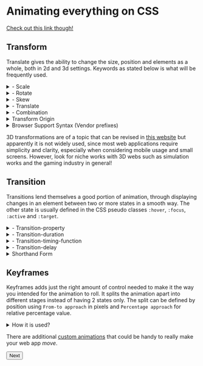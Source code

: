# Animating everything on CSS

[Check out this link though!](https://engineerbabu.com/blog/css-transitions-and-animations/)
## Transform
Translate gives the ability to change the size, position and elements as a whole, both in 2d and 3d settings. Keywords as stated below is what will be frequently used.

<details>
  <summary>
  - Scale
  </summary>

values larger or smaller than 1 scales the element accordingly, around the center point. Syntax follows: 

<pre>
.box-1 {
  transform: scaleX(.5);
}
.box-2 {
  transform: scaleY(1.15);
}
.box-3 {
  transform: scale(.5, 1.15);
}
</pre>
</details>

<details>
  <summary>
  - Rotate
  </summary>

This property allows for element rotation around it's center point by default, with positive for clockwise rotation and negative for counter clockwise.

<pre>
.box-1 {
  transform: rotate(20deg);
}
.box-2 {
  transform: rotate(-55deg);
}
</pre>
</details>

<details>
  <summary>
  - Skew
  </summary>

A distortion effect used to pull elements around their horizontal, vertical or a bit of both, as if you pushed the sides until the corner reaches the angle with its center. It uses `deg` values.

<pre>
.box-1 {
  transform: skewX(5deg);
}
.box-2 {
  transform: skewY(-20deg);
}
.box-3 {
  transform: skew(5deg, -20deg);
}
</pre>
</details>

<details>
  <summary>
  - Translate
  </summary>

Which moves the element as a whole from its center, without affecting any other element around it, similar to positioning with fixed. Using pixels and percentages with `(x,y)` to change them according to the perspective axis. Percentage means relative to its total x or y length.

<pre>
.box-1 {
  transform: translateX(-10px);
}
.box-2 {
  transform: translateY(25%);
}
.box-3 {
  transform: translate(-10px, 25%);
}
</pre>
</details>

<details>
  <summary>
  - Combination
  </summary>

It is important to note only one transform per element can be declared, as it will overwrite the previous with next transform property. Instead they will be bunched with spaced in between.

<pre>
.box-1 {
  transform: rotate(25deg) scale(.75);
}
.box-2 {
  transform: skew(10deg, 20deg) translateX(20px);
}
</pre>
</details>

<details>
  <summary>
  Transform Origin
  </summary>

Changing the center of transformation allows for really interesting effects. As it allows for transitions around the edges or sides and different scaling looks. The value specifies the vertical and horizontal axes or each separately.

<pre>
.box-1 {
  transform: rotate(15deg);
  transform-origin: 0 0;
}
.box-2 {
  transform: scale(.5);
  transform-origin: 100% 100%;
}
.box-3 {
  transform: skewX(20deg);
  transform-origin: top left;
}
.box-4 {
  transform: scale(.75) translate(-10px, -10px);
  transform-origin: 20px 50px;
}
</pre>
</details>

<details>
  <summary>
  Browser Support Syntax (Vendor prefixes)
  </summary>
The general syntax is done by using `transform: value` plus any prefix for browser support.

<pre>
div {
  -webkit-transform: scale(1.5);
     -moz-transform: scale(1.5);
       -o-transform: scale(1.5);
          transform: scale(1.5);
}
</pre>
</details>

3D transformations are of a topic that can be revised in [this website](https://learn.shayhowe.com/advanced-html-css/css-transforms/#perspective) but apparently it is not widely used, since most web applications require simplicity and clarity, especially when considering mobile usage and small screens. However, look for niche works with 3D webs such as simulation works and the gaming industry in general!

## Transition

Transitions lend themselves a good portion of animation, through displaying changes in an element between two or more states in a smooth way. The other state is usually defined in the CSS pseudo classes `:hover`, `:focus`, `:active` and `:target`.

<details>
  <summary>
  - Transition-property
  </summary>

Properties with no half-point cannot be transitioned for the obvious reason as it cannot be transitions. Such as `display` which has two absolute values. Multiples are declared in the same line `transition-property` and separated by comma.

The list of transition friendly properties are

<pre>
background-color  || background-position ||   border-color  ||
border-width      ||  border-spacing     ||     bottom      ||
clip              ||      color          ||     crop        ||
font-size         ||    font-weight      ||     height      ||
left              ||   letter-spacing    ||   line-height   ||
margin            ||    max-height       ||    max-width    ||
min-height        ||     min-width       ||     opacity     ||
outline-color     ||     outline-offset  ||  outline-width  ||  
padding           ||         right       ||    text-indent  || 
text-shadow       ||          top        || vertical-align  ||
visibility        ||         width       ||   word-spacing  || 
z-index

</pre>
</details>

<details>
  <summary>
  - Transition-duration
  </summary>

Defines the time needed to get the transition for each property, multiple properties are defined with durations separated by comma with each index refers to the property in the same index. 

<pre>
.box {
  background: #2db34a;
  border-radius: 6px;
  transition-property: background, border-radius;
  transition-duration: .2s, 1s;
  transition-timing-function: linear;
}
.box:hover {
  background: #ff7b29;
  border-radius: 50%;
}
</pre>
</details>

<details>
  <summary>
  - Transition-timing-function
  </summary>

With the time defined, speed could also be specified along the transition, it has multiple keywords that can be used together such as `linear`, `ease-in`, `ease-out`, `ease-in-out`. 

To explore the function and how it works, [check out this website](http://www.roblaplaca.com/examples/bezierBuilder/), which can be set using `cubic-bezier(x1, y1, x2, y2)`. Additional values include `step-start`, `step-stop`, and a uniquely identified `steps(number_of_steps, direction)` value.

<pre>
.box {
  background: #2db34a;
  border-radius: 6px;
  transition-property: background, border-radius;
  transition-duration: .2s, 1s;
  transition-timing-function: linear, ease-in;
}
.box:hover {
  background: #ff7b29;
  border-radius: 50%;
}
</pre>
</details>

<details>
  <summary>
  - Transition-delay
  </summary>

ِAlong with everything stated, this value sets a delay timer in seconds to the transition. As simple as that.

</details>

<details>
  <summary>
  Shorthand Form
  </summary>

Code could look very messy and have long lines that could be substituted with single liners that is readable and elegant. The rule is to have an order with `transition-property`, `transition-duration`,` transition-timing-function`, `lastly transition-delay` and separated by commas for different transitions.

<pre>
.box {
  background: #2db34a;
  border-radius: 6px;
  transition: background .2s linear, border-radius 1s ease-in 1s;
}
.box:hover {
  color: #ff7b29;
  border-radius: 50%;
}
</pre>

</details>

## Keyframes

Keyframes adds just the right amount of control needed to make it the way you intended for the animation to roll. It splits the animation apart into different stages instead of having 2 states only. The split can be defined by position using `From-to approach` in pixels and `Percentage approach` for relative percentage value.

<details>
  <summary>
  How it is used?
  </summary>

The top priority is to add `animation-name` as the way transition will happen such as `step` or `slide`, and the duration needs to be specified. Additionally:

<pre>
@keyframes slide {
  0% {
    left: 0;
    top: 0;
  }
  50% {
    left: 244px;
    top: 100px;
  }
  100% {
    left: 488px;
    top: 0;
  }
}
.stage {
  height: 150px;
  position: relative;
}
.ball {
    height: 50px;
    position: absolute;
    width: 50px;
}
.stage:hover .ball {
  animation-name: slide;
  animation-duration: 2s;
  animation-timing-function: ease-in-out;
  animation-delay: .5s;
}
</pre>

</details>

There are additional [custom animations](https://learn.shayhowe.com/advanced-html-css/transitions-animations/#customizing-animations) that could be handy to really make your web app *move*. 

[<button >Next</button>](https://abukhalil95.github.io/reading-notes/class-14b)